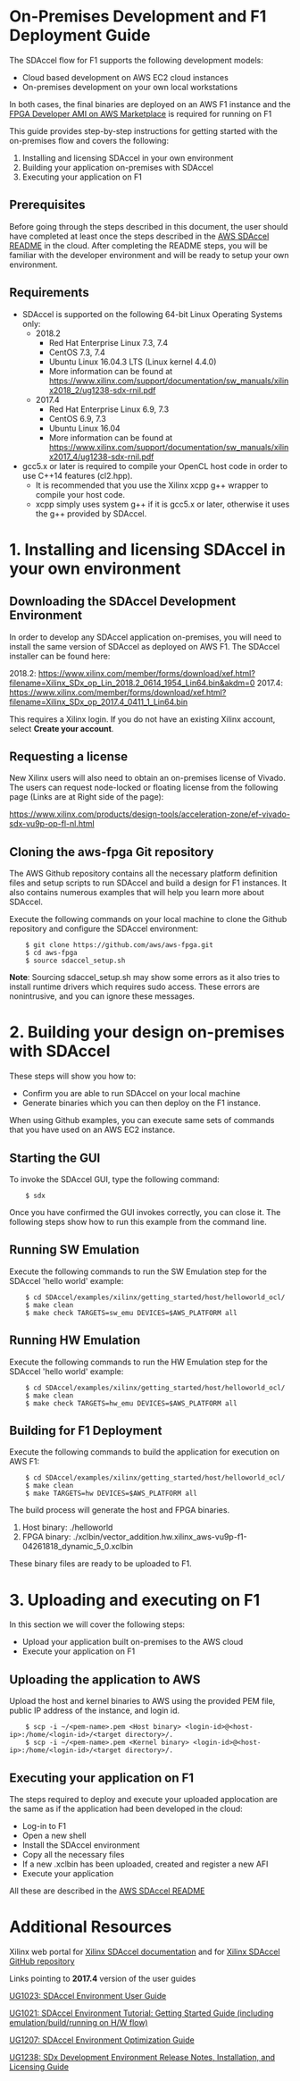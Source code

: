 # On-Premises Development and F1 Deployment Guide

The SDAccel flow for F1 supports the following development models:
- Cloud based development on AWS EC2 cloud instances
- On-premises development on your own local workstations

In both cases, the final binaries are deployed on an AWS F1 instance and the [FPGA Developer AMI on AWS Marketplace](https://aws.amazon.com/marketplace/pp/B06VVYBLZZ) is required for running on F1

This guide provides step-by-step instructions for getting started with the on-premises flow and covers the following:
1. Installing and licensing SDAccel in your own environment
2. Building your application on-premises with SDAccel
3. Executing your application on F1

## Prerequisites
Before going through the steps described in this document, the user should have completed at least once the steps described in the [AWS SDAccel README] in the cloud.  After completing the README steps, you will be familiar with the developer environment and will be ready to setup your own environment. 

## Requirements
* SDAccel is supported on the following 64-bit Linux Operating Systems only:
   * 2018.2
      * Red Hat Enterprise Linux 7.3, 7.4		 
      * CentOS 7.3, 7.4		 
      * Ubuntu Linux 16.04.3 LTS (Linux kernel 4.4.0)
      * More information can be found at https://www.xilinx.com/support/documentation/sw_manuals/xilinx2018_2/ug1238-sdx-rnil.pdf
   * 2017.4
      * Red Hat Enterprise Linux 6.9, 7.3
      * CentOS 6.9, 7.3
      * Ubuntu Linux 16.04
      * More information can be found at https://www.xilinx.com/support/documentation/sw_manuals/xilinx2017_4/ug1238-sdx-rnil.pdf
* gcc5.x or later is required to compile your OpenCL host code in order to use C++14 features (cl2.hpp). 
   * It is recommended that you use the Xilinx xcpp g++ wrapper to compile your host code.
   * xcpp simply uses system g++ if it is gcc5.x or later, otherwise it uses the g++ provided by SDAccel.

# 1. Installing and licensing SDAccel in your own environment

## Downloading the SDAccel Development Environment
In order to develop any SDAccel application on-premises, you will need to install the same version of SDAccel as deployed on AWS F1. The SDAccel installer can be found here:

2018.2: https://www.xilinx.com/member/forms/download/xef.html?filename=Xilinx_SDx_op_Lin_2018.2_0614_1954_Lin64.bin&akdm=0
2017.4: https://www.xilinx.com/member/forms/download/xef.html?filename=Xilinx_SDx_op_2017.4_0411_1_Lin64.bin

This requires a Xilinx login. If you do not have an existing Xilinx account, select **Create your account**.

## Requesting a license

New Xilinx users will also need to obtain an on-premises license of Vivado. The users can request node-locked or floating license from the following page (Links are at Right side of the page):   

https://www.xilinx.com/products/design-tools/acceleration-zone/ef-vivado-sdx-vu9p-op-fl-nl.html

## Cloning the aws-fpga Git repository
The AWS Github repository contains all the necessary platform definition files and setup scripts to run SDAccel and build a design for F1 instances. It also contains numerous examples that will help you learn more about SDAccel.  

Execute the following commands on your local machine to clone the Github repository and configure the SDAccel environment:
```
    $ git clone https://github.com/aws/aws-fpga.git
    $ cd aws-fpga                                      
    $ source sdaccel_setup.sh
```

**Note**: Sourcing sdaccel_setup.sh may show some errors as it also tries to install runtime drivers which requires sudo access. These errors are nonintrusive, and you can ignore these messages. 


# 2. Building your design on-premises with SDAccel

These steps will show you how to:
- Confirm you are able to run SDAccel on your local machine
- Generate binaries which you can then deploy on the F1 instance.

When using Github examples, you can execute same sets of commands that you have used on an AWS EC2 instance.

## Starting the GUI
To invoke the SDAccel GUI, type the following command:
```
    $ sdx
```

Once you have confirmed the GUI invokes correctly, you can close it.
The following steps show how to run this example from the command line.

## Running SW Emulation

Execute the following commands to run the SW Emulation step for the SDAccel 'hello world' example:

```
    $ cd SDAccel/examples/xilinx/getting_started/host/helloworld_ocl/
    $ make clean
    $ make check TARGETS=sw_emu DEVICES=$AWS_PLATFORM all
```

## Running HW Emulation

Execute the following commands to run the HW Emulation step for the SDAccel 'hello world' example:

```
    $ cd SDAccel/examples/xilinx/getting_started/host/helloworld_ocl/
    $ make clean
    $ make check TARGETS=hw_emu DEVICES=$AWS_PLATFORM all
```

## Building for F1 Deployment

Execute the following commands to build the application for execution on AWS F1:

```
    $ cd SDAccel/examples/xilinx/getting_started/host/helloworld_ocl/
    $ make clean
    $ make TARGETS=hw DEVICES=$AWS_PLATFORM all
```

The build process will generate the host and FPGA binaries.  
1. Host binary: ./helloworld  
2. FPGA binary: ./xclbin/vector_addition.hw.xilinx_aws-vu9p-f1-04261818_dynamic_5_0.xclbin


These binary files are ready to be uploaded to F1.

# 3. Uploading and executing on F1

In this section we will cover the following steps:
 - Upload your application built on-premises to the AWS cloud 
 - Execute your application on F1

## Uploading the application to AWS

Upload the host and kernel binaries to AWS using the provided PEM file, public IP address of the instance, and login id. 
```
    $ scp -i ~/<pem-name>.pem <Host binary> <login-id>@<host-ip>:/home/<login-id>/<target directory>/.
    $ scp -i ~/<pem-name>.pem <Kernel binary> <login-id>@<host-ip>:/home/<login-id>/<target directory>/.
```

## Executing your application on F1

The steps required to deploy and execute your uploaded applocation are the same as if the application had been developed in the cloud:
- Log-in to F1
- Open a new shell
- Install the SDAccel environment
- Copy all the necessary files
- If a new .xclbin has been uploaded, created and register a new AFI
- Execute your application

All these are described in the [AWS SDAccel README]

	
# Additional Resources

Xilinx web portal for [Xilinx SDAccel documentation] and for [Xilinx SDAccel GitHub repository]

Links pointing to **2017.4** version of the user guides

[UG1023: SDAccel Environment User Guide][UG1023 2017.4]

[UG1021: SDAccel Environment Tutorial: Getting Started Guide (including emulation/build/running on H/W flow)][UG1021 2017.4]

[UG1207: SDAccel Environment Optimization Guide][UG1207 2017.4]

[UG1238: SDx Development Environment Release Notes, Installation, and Licensing Guide][UG1238 2017.4]

[SDAccel_landing_page]: https://www.xilinx.com/products/design-tools/software-zone/sdaccel.html
[VHLS_landing_page]: https://www.xilinx.com/products/design-tools/vivado/integration/esl-design.html
[Vivado_landing_page]: https://www.xilinx.com/products/design-tools/vivado.html

[latest SDAccel Environment User Guide]: https://www.xilinx.com/cgi-bin/docs/rdoc?v=latest;d=ug1023-sdaccel-user-guide.pdf
[latest UG1021]: https://www.xilinx.com/cgi-bin/docs/rdoc?v=latest;d=ug1021-sdaccel-intro-tutorial.pdf
[latest SDAccel Environment Optimization Guide]: https://www.xilinx.com/cgi-bin/docs/rdoc?v=latest;d=ug1207-sdaccel-optimization-guide.pdf
[latest UG949]: https://www.xilinx.com/cgi-bin/docs/rdoc?v=latest;d=ug949-vivado-design-methodology.pdf
[latest UG902]: https://www.xilinx.com/cgi-bin/docs/rdoc?v=latest;d=ug902-vivado-high-level-synthesis.pdf

[UG1023 2017.4]: https://www.xilinx.com/support/documentation/sw_manuals/xilinx2017_4/ug1023-sdaccel-user-guide.pdf
[UG1021 2017.4]: https://www.xilinx.com/support/documentation/sw_manuals/xilinx2017_4/ug1021-sdaccel-intro-tutorial.pdf
[UG1207 2017.4]: https://www.xilinx.com/support/documentation/sw_manuals/xilinx2017_4/ug1207-sdaccel-optimization-guide.pdf
[UG1238 2017.4]:http://www.xilinx.com/support/documentation/sw_manuals/xilinx2017_4/ug1238-sdx-rnil.pdf
[Xilinx SDAccel documentation]: https://www.xilinx.com/products/design-tools/software-zone/sdaccel.html#documentation
[Xilinx SDAccel GitHub repository]: https://github.com/Xilinx/SDAccel_Examples

[SDAccel download and License instructions]:https://github.com/aws/aws-fpga/blob/master/hdk/docs/on_premise_licensing_help.md
[Vivado download]:https://www.xilinx.com/products/design-tools/acceleration-zone/ef-vivado-sdx-vu9p-op-fl-nl.html
[SDAccel Download Page]: https://www.xilinx.com/registration/sign-in.html?oamProtectedResource=wh%3Dwww.xilinx.com%20wu%3D%2Fmember%2Fforms%2Fdownload%2Fxef.html%3Ffilename%3DXilinx_SDx_op_2017.1_sdx_0715_1_Lin64.bin%26akdm%3D0%20wo%3D1%20rh%3Dhttp%3A%2F%2Fwww.xilinx.com%20ru%3D%252Fmember%252Fforms%252Fdownload%252Fxef.html%20rq%3Dfilename%253DXilinx_SDx_op_2017.1_sdx_0715_1_Lin64.bin%2526akdm%253D0
[AWS SDAccel Readme]: ../README.md
